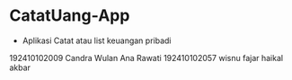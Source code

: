 # CatatUang-App
- Aplikasi Catat atau list keuangan pribadi

192410102009
Candra Wulan Ana Rawati
192410102057
wisnu fajar haikal akbar
